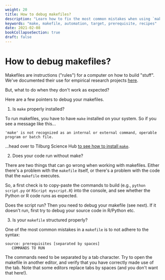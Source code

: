 ```yaml
---
weight: 20
title: How to debug makefiles?
description: "Learn how to fix the most common mistakes when using `make`."
keywords: "make, makefile, automation, target, prerequisite, recipes"
date: 2021-02-08
bookCollapseSection: true
draft: false
---
```


# How to debug makefiles?

Makefiles are instructions ("rules") for a computer on how to build "stuff". We've documented their use for empirical research projects [here](make-commands.md).

But, what to do when they don't work as expected?

Here are a few pointers to debug your makefiles.


1. Is `make` properly installed?


To run makefiles, you have to have `make` installed on your system. So if you see a message like this...

```
'make' is not recognized as an internal or external command, operable program or batch file.
```

...head over to Tilburg Science Hub [to see how to install `make`](https://tilburgsciencehub.com/get/make).

2. Does your code run without make?

There are two things that can go wrong when working with makefiles. Either there's a problem with the `makefile` itself, or there's a problem with the code that the `makefile` executes.

So, a first check is to copy-paste the commands to build (e.g., `python script.py` or `RScript myscript.R`) into the console, and see whether the Python or R code runs as expected.

Does the script run? Then you need to debug your makefile (see next). If it doesn't run, first try to debug your source code in R/Python etc.

3. Is your `makefile` structured properly?

One of the most common mistakes in a `makefile` is to not adhere to the syntax:

```
source: prerequisites [separated by spaces]
   COMMANDS TO RUN
```

The commands need to be separated by a tab character. Try to open the makefile in another editor, and verify that you have correctly made use of the tab. Note that some editors replace tabs by spaces (and you don't want that here!).

